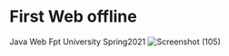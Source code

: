 # First Web offline
Java Web Fpt University Spring2021
![Screenshot (105)](https://user-images.githubusercontent.com/66809586/120172035-d900f400-c22c-11eb-8dbb-b23119284873.png)
